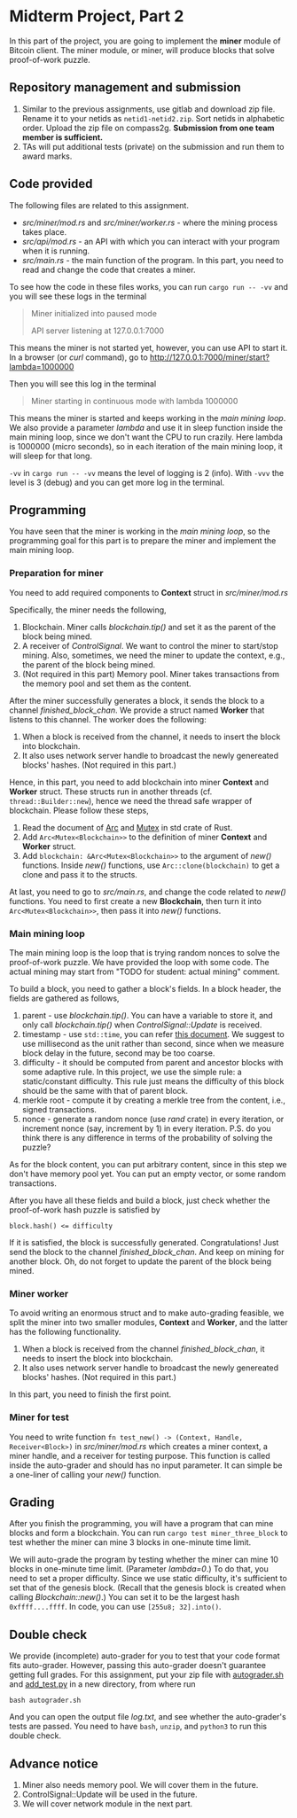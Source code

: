# Midterm Project, Part 2

In this part of the project, you are going to implement the **miner** module of Bitcoin client. The miner module, or miner, will produce blocks that solve proof-of-work puzzle.

## Repository management and submission

1. Similar to the previous assignments, use gitlab and download zip file. Rename it to your netids as `netid1-netid2.zip`. Sort netids in alphabetic order. Upload the zip file on compass2g. **Submission from one team member is sufficient.**
2. TAs will put additional tests (private) on the submission and run them to award marks.

## Code provided
The following files are related to this assignment.
- *src/miner/mod.rs* and *src/miner/worker.rs* - where the mining process takes place.
- *src/api/mod.rs* - an API with which you can interact with your program when it is running.
- *src/main.rs* - the main function of the program. In this part, you need to read and change the code that creates a miner.

To see how the code in these files works, you can run `cargo run -- -vv` and you will see these logs in the terminal
> Miner initialized into paused mode
> 
> API server listening at 127.0.0.1:7000

This means the miner is not started yet, however, you can use API to start it. In a browser (or *curl* command), go to
http://127.0.0.1:7000/miner/start?lambda=1000000

Then you will see this log in the terminal
> Miner starting in continuous mode with lambda 1000000

This means the miner is started and keeps working in the *main mining loop*. We also provide a parameter *lambda* and use it in sleep function inside the main mining loop, since we don't want the CPU to run crazily. Here lambda is 1000000 (micro seconds), so in each iteration of the main mining loop, it will sleep for that long.

`-vv` in `cargo run -- -vv` means the level of logging is 2 (info). With `-vvv` the level is 3 (debug) and you can get more log in the terminal.

## Programming

You have seen that the miner is working in the *main mining loop*, so the programming goal for this part is to prepare the miner and implement the main mining loop.

### Preparation for miner

You need to add required components to **Context** struct in *src/miner/mod.rs*

Specifically, the miner needs the following,
1. Blockchain. Miner calls *blockchain.tip()* and set it as the parent of the block being mined. 
2. A receiver of *ControlSignal*. We want to control the miner to start/stop mining. Also, sometimes, we need the miner to update the context, e.g., the parent of the block being mined. 
3. (Not required in this part) Memory pool. Miner takes transactions from the memory pool and set them as the content.

After the miner successfully generates a block, it sends the block to a channel *finished_block_chan*. We provide a struct named **Worker** that listens to this channel. The worker does the following:
1. When a block is received from the channel, it needs to insert the block into blockchain.
2. It also uses network server handle to broadcast the newly genereated blocks' hashes. (Not required in this part.)

Hence, in this part, you need to add blockchain into miner **Context** and **Worker** struct. These structs run in another threads (cf. `thread::Builder::new`), hence we need the thread safe wrapper of blockchain. Please follow these steps,
1. Read the document of [Arc](https://doc.rust-lang.org/std/sync/struct.Arc.html) and [Mutex](https://doc.rust-lang.org/std/sync/struct.Mutex.html) in std crate of Rust.
2. Add `Arc<Mutex<Blockchain>>` to the definition of miner **Context** and **Worker** struct.
3. Add `blockchain: &Arc<Mutex<Blockchain>>` to the argument of *new()* functions. Inside *new()* functions, use `Arc::clone(blockchain)` to get a clone and pass it to the structs.

At last, you need to go to *src/main.rs*, and change the code related to *new()* functions. You need to first create a new **Blockchain**, then turn it into `Arc<Mutex<Blockchain>>`, then pass it into *new()* functions.


### Main mining loop

The main mining loop is the loop that is trying random nonces to solve the proof-of-work puzzle. We have provided the loop with some code. The actual mining may start from "TODO for student: actual mining" comment.

To build a block, you need to gather a block's fields. In a block header, the fields are gathered as follows,
1. parent - use *blockchain.tip()*. You can have a variable to store it, and only call *blockchain.tip()* when *ControlSignal::Update* is received.
2. timestamp - use `std::time`, you can refer [this document](https://doc.rust-lang.org/std/time/constant.UNIX_EPOCH.html). We suggest to use millisecond as the unit rather than second, since when we measure block delay in the future, second may be too coarse.
3. difficulty - it should be computed from parent and ancestor blocks with some adaptive rule. In this project, we use the simple rule: a static/constant difficulty. This rule just means the difficulty of this block should be the same with that of parent block.
4. merkle root - compute it by creating a merkle tree from the content, i.e., signed transactions.
5. nonce - generate a random nonce (use *rand* crate) in every iteration, or increment nonce (say, increment by 1) in every iteration. P.S. do you think there is any difference in terms of the probability of solving the puzzle?

As for the block content, you can put arbitrary content, since in this step we don't have memory pool yet. You can put an empty vector, or some random transactions.

After you have all these fields and build a block, just check whether the proof-of-work hash puzzle is satisfied by
```
block.hash() <= difficulty
```

If it is satisfied, the block is successfully generated. Congratulations! Just send the block to the channel *finished_block_chan*. And keep on mining for another block. Oh, do not forget to update the parent of the block being mined.

### Miner worker
To avoid writing an enormous struct and to make auto-grading feasible, we split the miner into two smaller modules, **Context** and **Worker**, and the latter has the following functionality.
1. When a block is received from the channel *finished_block_chan*, it needs to insert the block into blockchain.
2. It also uses network server handle to broadcast the newly genereated blocks' hashes. (Not required in this part.) 

In this part, you need to finish the first point.

### Miner for test
You need to write function `fn test_new() -> (Context, Handle, Receiver<Block>)` in *src/miner/mod.rs* which creates a miner context, a miner handle, and a receiver for testing purpose. This function is called inside the auto-grader and should has no input parameter. It can simple be a one-liner of calling your *new()* function.

## Grading

After you finish the programming, you will have a program that can mine blocks and form a blockchain. You can run `cargo test miner_three_block` to test whether the miner can mine 3 blocks in one-minute time limit.

We will auto-grade the program by testing whether the miner can mine 10 blocks in one-minute time limit. (Parameter *lambda=0*.) To do that, you need to set a proper difficulty. Since we use static difficulty, it's sufficient to set that of the genesis block. (Recall that the genesis block is created when calling *Blockchain::new()*.) You can set it to be the largest hash `0xffff....ffff`. In code, you can use `[255u8; 32].into()`.

## Double check
We provide (incomplete) auto-grader for you to test that your code format fits auto-grader. However, passing this auto-grader doesn't guarantee getting full grades. For this assignment, put your zip file with [autograder.sh](autograder.sh) and [add_test.py](add_test.py) in a new directory, from where run
```
bash autograder.sh
```
And you can open the output file _log.txt_, and see whether the auto-grader's tests are passed. You need to have `bash`, `unzip`, and `python3` to run this double check.

## Advance notice
1. Miner also needs memory pool. We will cover them in the future.
2. ControlSignal::Update will be used in the future.
3. We will cover network module in the next part.
